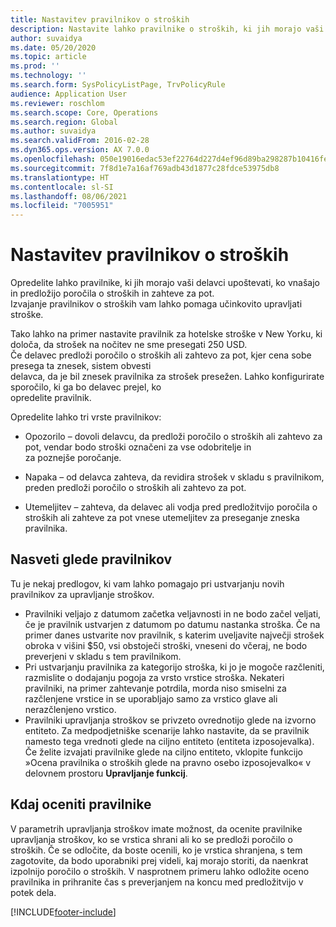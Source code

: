 ```yaml
---
title: Nastavitev pravilnikov o stroških
description: Nastavite lahko pravilnike o stroških, ki jih morajo vaši delavci upoštevati, ko vnašajo in predložijo poročila o stroških in zahteve za pot v aplikaciji Microsoft Dynamics 365 Finance.
author: suvaidya
ms.date: 05/20/2020
ms.topic: article
ms.prod: ''
ms.technology: ''
ms.search.form: SysPolicyListPage, TrvPolicyRule
audience: Application User
ms.reviewer: roschlom
ms.search.scope: Core, Operations
ms.search.region: Global
ms.author: suvaidya
ms.search.validFrom: 2016-02-28
ms.dyn365.ops.version: AX 7.0.0
ms.openlocfilehash: 050e19016edac53ef22764d227d4ef96d89ba298287b10416febbb55bb00973a
ms.sourcegitcommit: 7f8d1e7a16af769adb43d1877c28fdce53975db8
ms.translationtype: HT
ms.contentlocale: sl-SI
ms.lasthandoff: 08/06/2021
ms.locfileid: "7005951"
---
```

# <a name="set-up-expense-policies"></a>Nastavitev pravilnikov o stroških

Opredelite lahko pravilnike, ki jih morajo vaši delavci upoštevati, ko vnašajo in predložijo poročila o stroških in zahteve za pot.         
Izvajanje pravilnikov o stroških vam lahko pomaga učinkovito upravljati stroške.         

Tako lahko na primer nastavite pravilnik za hotelske stroške v New Yorku, ki določa, da strošek na nočitev ne sme presegati 250 USD.       
Če delavec predloži poročilo o stroških ali zahtevo za pot, kjer cena sobe presega ta znesek, sistem obvesti        
delavca, da je bil znesek pravilnika za strošek presežen. Lahko konfigurirate sporočilo, ki ga bo delavec prejel, ko        
opredelite pravilnik.      
        
Opredelite lahko tri vrste pravilnikov:         
        
- Opozorilo – dovoli delavcu, da predloži poročilo o stroških ali zahtevo za pot, vendar bodo stroški označeni za vse odobritelje in        
  za poznejše poročanje.        

- Napaka – od delavca zahteva, da revidira strošek v skladu s pravilnikom, preden predloži poročilo o stroških ali zahtevo za pot.       
 
 - Utemeljitev – zahteva, da delavec ali vodja pred predložitvijo poročila o stroških ali zahteve za pot vnese utemeljitev za preseganje zneska pravilnika.        

## <a name="policy-tips"></a>Nasveti glede pravilnikov
Tu je nekaj predlogov, ki vam lahko pomagajo pri ustvarjanju novih pravilnikov za upravljanje stroškov. 
* Pravilniki veljajo z datumom začetka veljavnosti in ne bodo začel veljati, če je pravilnik ustvarjen z datumom po datumu nastanka stroška. Če na primer danes ustvarite nov pravilnik, s katerim uveljavite največji strošek obroka v višini $50, vsi obstoječi stroški, vneseni do včeraj, ne bodo preverjeni v skladu s tem pravilnikom.
* Pri ustvarjanju pravilnika za kategorijo stroška, ki jo je mogoče razčleniti, razmislite o dodajanju pogoja za vrsto vrstice stroška. Nekateri pravilniki, na primer zahtevanje potrdila, morda niso smiselni za razčlenjene vrstice in se uporabljajo samo za vrstico glave ali nerazčlenjeno vrstico. 
* Pravilniki upravljanja stroškov se privzeto ovrednotijo glede na izvorno entiteto. Za medpodjetniške scenarije lahko nastavite, da se pravilnik namesto tega vrednoti glede na ciljno entiteto (entiteta izposojevalka). Če želite izvajati pravilnike glede na ciljno entiteto, vklopite funkcijo »Ocena pravilnika o stroških glede na pravno osebo izposojevalko« v delovnem prostoru **Upravljanje funkcij**.

## <a name="when-to-evaluate-policies"></a>Kdaj oceniti pravilnike

V parametrih upravljanja stroškov imate možnost, da ocenite pravilnike upravljanja stroškov, ko se vrstica shrani ali ko se predloži poročilo o stroških. Če se odločite, da boste ocenili, ko je vrstica shranjena, s tem zagotovite, da bodo uporabniki prej videli, kaj morajo storiti, da naenkrat izpolnijo poročilo o stroških. V nasprotnem primeru lahko odložite oceno pravilnika in prihranite čas s preverjanjem na koncu med predložitvijo v potek dela.


[!INCLUDE[footer-include](../includes/footer-banner.md)]